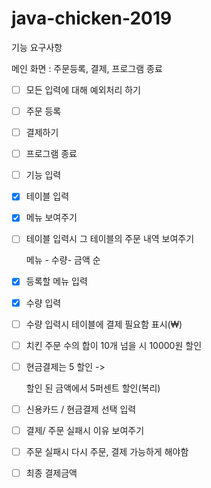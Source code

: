 # java-chicken-2019





기능 요구사항

메인 화면 : 주문등록, 결제, 프로그램 종료



+ [ ] 모든 입력에 대해 예외처리 하기

+ [ ] 주문 등록

+ [ ] 결제하기

+ [ ] 프로그램 종료

+ [ ] 기능 입력

+ [x] 테이블 입력

+ [x] 메뉴 보여주기

+ [ ] 테이블 입력시 그 테이블의 주문 내역 보여주기

  메뉴 - 수량- 금액 순

+ [x] 등록할 메뉴 입력

+ [x] 수량 입력

+ [ ] 수량 입력시 테이블에 결제 필요함 표시(₩)

+ [ ] 치킨 주문 수의 합이 10개 넘을 시 10000원 할인

+ [ ] 현금결제는 5 할인 ->

  할인 된 금액에서 5퍼센트 할인(복리)

+ [ ] 신용카드 / 현금결제 선택 입력

+ [ ] 결제/ 주문 실패시 이유 보여주기

+ [ ] 주문 실패시 다시 주문, 결제 가능하게 해야함

+ [ ] 최종 결제금액

  
